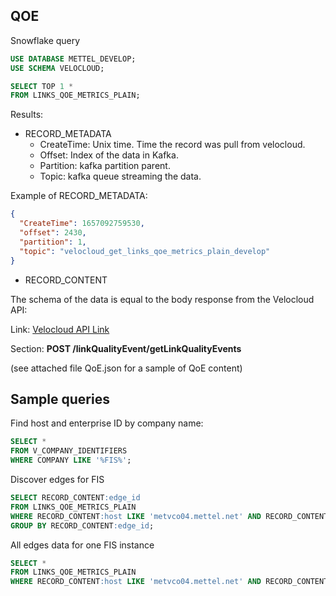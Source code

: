 QOE
---
Snowflake query

```SQL
USE DATABASE METTEL_DEVELOP;
USE SCHEMA VELOCLOUD;

SELECT TOP 1 *
FROM LINKS_QOE_METRICS_PLAIN;
```

Results:
* RECORD_METADATA
  * CreateTime: Unix time. Time the record was pull from velocloud. 
  * Offset: Index of the data in Kafka.
  * Partition: kafka partition parent.
  * Topic: kafka queue streaming the data.

Example of RECORD_METADATA:
```json
{
  "CreateTime": 1657092759530,
  "offset": 2430,
  "partition": 1,
  "topic": "velocloud_get_links_qoe_metrics_plain_develop"
}
```

* RECORD_CONTENT

The schema of the data is equal to the body response from the Velocloud API:

Link: [Velocloud API Link](https://developer.vmware.com/apis/1237/velocloud-sdwan-vco-api)

Section: **POST /linkQualityEvent/getLinkQualityEvents**

(see attached file QoE.json for a sample of QoE content)

Sample queries
--------------
Find host and enterprise ID by company name:
````SQL
SELECT * 
FROM V_COMPANY_IDENTIFIERS
WHERE COMPANY LIKE '%FIS%';
````

Discover edges for FIS
````SQL
SELECT RECORD_CONTENT:edge_id
FROM LINKS_QOE_METRICS_PLAIN
WHERE RECORD_CONTENT:host LIKE 'metvco04.mettel.net' AND RECORD_CONTENT:enterprise_id=269
GROUP BY RECORD_CONTENT:edge_id;
````

All edges data for one FIS instance
````SQL
SELECT *
FROM LINKS_QOE_METRICS_PLAIN
WHERE RECORD_CONTENT:host LIKE 'metvco04.mettel.net' AND RECORD_CONTENT:enterprise_id=269;
````

